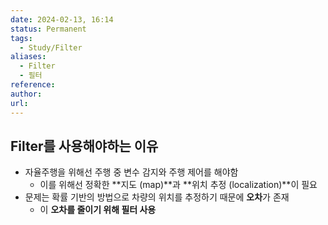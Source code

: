 ```yaml
---
date: 2024-02-13, 16:14
status: Permanent
tags:
  - Study/Filter
aliases:
  - Filter
  - 필터
reference: 
author: 
url:
---
```

## Filter를 사용해야하는 이유
- 자율주행을 위해선 주행 중 변수 감지와 주행 제어를 해야함
	- 이를 위해선 정확한 **지도 (map)**과 **위치 추정 (localization)**이 필요
- 문제는 확률 기반의 방법으로 차량의 위치를 추정하기 때문에 **오차**가 존재
	- 이 **오차를 줄이기 위해 필터 사용**